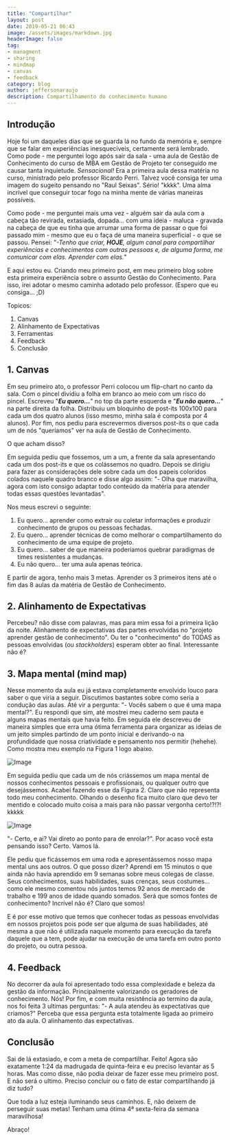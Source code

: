 ```yaml
---
title: "Compartilhar"
layout: post
date: 2019-05-21 06:43
image: /assets/images/markdown.jpg
headerImage: false
tag:
- managment
- sharing
- mindmap
- canvas
- feedback
category: blog
author: jeffersonaraujo
description: Compartilhamento do conhecimento humano
---
```


## Introdução

Hoje foi um daqueles dias que se guarda lá no fundo da memória e, sempre que se falar em 
experiências inesquecíveis, certamente será lembrado. Como pode - me perguntei logo após sair 
da sala - uma aula de Gestão de Conhecimento do curso de MBA em Gestão de Projeto ter 
conseguido me causar tanta inquietude. _Sensacional!_ Era a primeira aula dessa matéria no 
curso, ministrado pelo professor Ricardo Perri. Talvez você consiga ter uma imagem do sugeito pensando no "Raul Seixas". Sério! "kkkk". Uma alma incrível que conseguir tocar fogo na minha mente de várias maneiras possíveis. 

Como pode - me perguntei mais uma vez - alguém sair da aula com a cabeça tão revirada, 
extasiada, dopada... com uma ideia - maluca - gravada na cabeça de que eu tinha que arrumar uma 
forma de passar o que foi passado mim - mesmo que eu o faça de uma maneira superficial - o que 
se passou. Pensei: "_-Tenho que criar, **HOJE**, algum canal para compartilhar experiências e 
conhecimentos com outras pessoas e, de alguma forma, me comunicar com elas. Aprender com 
elas._"

E aqui estou eu. Criando meu primeiro post, em meu primeiro blog sobre esta primeira 
experiência sobre o assunto Gestão do Conhecimento. Para isso, irei adotar o mesmo caminha 
adotado pelo professor. (Espero que eu consiga... ;D)

Topicos:
1. Canvas
2. Alinhamento de Expectativas
3. Ferramentas
4. Feedback
5. Conclusão


## 1. Canvas
Em seu primeiro ato, o professor Perri colocou um flip-chart no canto da sala. Com o pincel 
dividiu a folha em branco ao meio com um risco do pincel. Escreveu "**_Eu quero..._**" no top 
da parte esquerda e "**_Eu não quero..._**" na parte direita da folha. Distribuiu um bloquinho 
de post-its 100x100 para cada um dos quatro alunos (isso mesmo, minha sala é composta por 4 
alunos). Por fim, nos pediu para escrevermos diversos post-its o que cada um de nós "queríamos" 
ver na aula de Gestão de Conhecimento.

O que acham disso? 

Em seguida pediu que fossemos, um a um, a frente da sala apresentando cada um dos post-its e 
que os colássemos no quadro. Depois se dirigiu para fazer as considerações dele sobre cada um 
dos papeis coloridos colados naquele quadro branco e disse algo assim: "- Olha que maravilha, 
agora com isto consigo adaptar todo conteúdo da matéria para atender todas essas questões 
levantadas". 

Nos meus escrevi o seguinte:

1. Eu quero... aprender como extrair ou coletar informações e produzir conhecimento de grupos 
ou pessoas fechadas.
2. Eu quero... aprender técnicas de como melhorar o compartilhamento do conhecimento de uma 
equipe de projeto.
3. Eu quero... saber de que maneira poderíamos quebrar paradigmas de times resistentes a 
mudanças.
4. Eu não quero... ter uma aula apenas teórica.

E partir de agora, tenho mais 3 metas. Aprender os 3 primeiros itens até o fim das 8 aulas da 
matéria de Gestão de Conhecimento.

## 2. Alinhamento de Expectativas
Percebeu? não disse com palavras, mas para mim essa foi a primeira lição da noite. 
Alinhamento de expectativas das partes envolvidas no "projeto aprender gestão de conhecimento". 
Ou ter o "conhecimento" do TODAS as pessoas envolvidas (ou _stackholders_) esperam obter ao 
final. Interessante não é?

## 3. Mapa mental (mind map)

Nesse momento da aula eu já estava completamente envolvido louco para saber o que viria a 
seguir. Discutimos bastantes sobre como seria a condução das aulas. Até vir a pergunta: "- 
Vocês sabem o que é uma mapa mental?". Eu respondi que sim, até mostrei meu caderno sem pauta e 
alguns mapas mentais que havia feito. Em seguida ele descreveu de maneira simples que erra uma 
ótima ferramenta para organizar as ideias de um jeito simples partindo de um ponto inicial e 
derivando-o na profundidade que nossa criatividade e pensamento nos permitir (hehehe). Como 
mostra meu exemplo na Figura 1 logo abaixo.

![Image](src)

Em seguida pediu que cada um de nós criássemos um mapa mental de nossos conhecimentos pessoais 
e profissionais, ou qualquer outro que desejássemos. Acabei fazendo esse da Figura 2. Claro que 
não representa todo meu conhecimento. Olhando o desenho fica muito claro que devo ter mentido e 
colocado muito coisa a mais para não passar vergonha certo!?!?! kkkkk

![Image](src)

"- Certo, e ai? Vai direto ao ponto para de enrolar?". Por acaso você esta pensando isso? 
Certo. Vamos lá.

Ele pediu que ficássemos em uma roda e apresentássemos nosso mapa mental uns aos outros. O que 
posso dizer? Aprendi em 15 minutos o que ainda não havia aprendido em 9 semanas sobre meus 
colegas de classe. Seus conhecimentos, suas habilidades, suas crenças, seus costumes... como 
ele mesmo comentou nós juntos temos 92 anos de mercado de trabalho e 199 anos de idade quando 
somados. Será que somos fontes de conhecimento? Incrível não é? Claro que somos! 

E é por esse motivo que temos que conhecer todas as pessoas envolvidas em nossos projetos pois 
pode ser que alguma de suas habilidades, até mesma a que não é utilizada naquele momento para 
execução da tarefa daquele que a tem, pode ajudar na execução de uma tarefa em outro ponto do 
projeto, ou outra pessoa.

## 4. Feedback

No decorrer da aula foi apresentado todo essa complexidade e beleza da gestão da informação. 
Principalmente valorizando os geradores de conhecimento. Nós! 
Por fim, e com muita resistência ao termino da aula, nos foi feita 3 ultimas perguntas: "- A 
aula atendeu às expectativas que criamos?"
Perceba que essa pergunta esta totalmente ligada ao primeiro ato da aula. O alinhamento das 
expectativas.


## Conclusão
Sai de lá extasiado, e com a meta de compartilhar. Feito!
Agora são exatamente 1:24 da madrugada de quinta-feira e eu preciso levantar as 5 horas. Mas 
como disse, não podia deixar de fazer esse meu primeiro post. E não será o ultimo. Preciso concluir ou o fato de estar compartilhando já diz tudo?


Que toda a luz esteja iluminando seus caminhos.
E, não deixem de perseguir suas metas!
Tenham uma ótima 4ª sexta-feira da semana maravilhosa!

Abraço!
